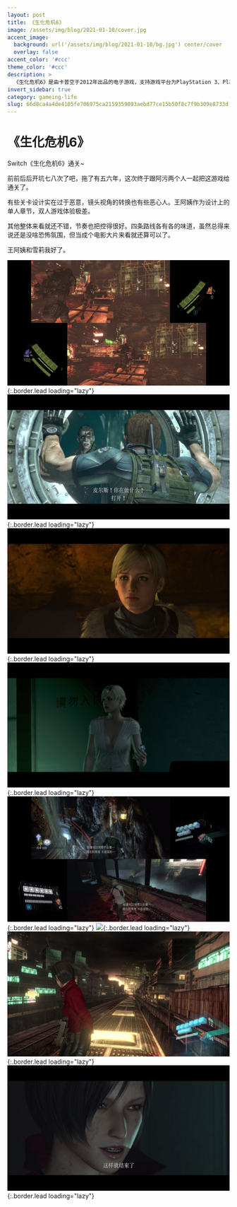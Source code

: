 ```yaml
---
layout: post
title: 《生化危机6》
image: /assets/img/blog/2021-01-10/cover.jpg
accent_image: 
  background: url('/assets/img/blog/2021-01-10/bg.jpg') center/cover
  overlay: false
accent_color: '#ccc'
theme_color: '#ccc'
description: >
  《生化危机6》是由卡普空于2012年出品的电子游戏，支持游戏平台为PlayStation 3、PlayStation 4、Xbox 360、Xbox One、任天堂Switch和Windows。<br>PlayStation 3和Xbox 360日本版于2012年10月4日发售，美国版于2012年10月2日发售。
invert_sidebar: true
category: gameing-life
slug: 66d8ca4a4de4105fe706975ca2159359093aebd77ce15b50f8c7f9b309e8733d
---
```


# 《生化危机6》

Switch《生化危机6》通关~

前前后后开坑七八次了吧，拖了有五六年，这次终于跟阿污两个人一起把这游戏给通关了。

有些关卡设计实在过于恶意，镜头视角的转换也有些恶心人。王阿姨作为设计上的单人章节，双人游戏体验极差。

其他整体来看就还不错，节奏也把控得很好。四条路线各有各的味道，虽然总得来说还是没啥恐怖氛围，但当成个电影大片来看就还算可以了。

王阿姨和雪莉我好了。


![](/assets/img/blog/2021-01-10/1.jpg){:.border.lead loading="lazy"}
![](/assets/img/blog/2021-01-10/2.jpg){:.border.lead loading="lazy"}
![](/assets/img/blog/2021-01-10/3.jpg){:.border.lead loading="lazy"}
![](/assets/img/blog/2021-01-10/4.jpg){:.border.lead loading="lazy"}
![](/assets/img/blog/2021-01-10/5.jpg){:.border.lead loading="lazy"}
![](/assets/img/blog/2021-01-10/6.jpg){:.border.lead loading="lazy"}
![](/assets/img/blog/2021-01-10/7.jpg){:.border.lead loading="lazy"}
![](/assets/img/blog/2021-01-10/8.jpg){:.border.lead loading="lazy"}